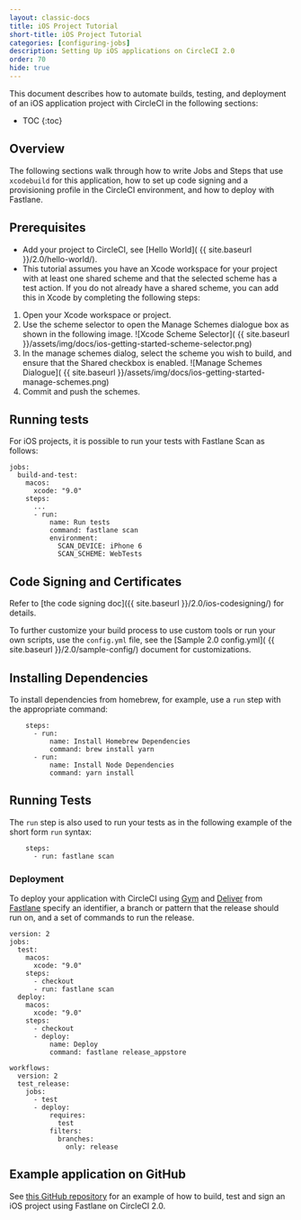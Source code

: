 ```yaml
---
layout: classic-docs
title: iOS Project Tutorial
short-title: iOS Project Tutorial
categories: [configuring-jobs]
description: Setting Up iOS applications on CircleCI 2.0
order: 70
hide: true
---
```


This document describes how to automate builds, testing, and deployment of an iOS application project with CircleCI in the following sections:

* TOC
{:toc}

## Overview

The following sections walk through how to write Jobs and Steps that use `xcodebuild` for this application, how to set up code signing and a provisioning profile in the CircleCI environment, and how to deploy with Fastlane.

## Prerequisites

- Add your project to CircleCI, see [Hello World]( {{ site.baseurl }}/2.0/hello-world/).
- This tutorial assumes you have an Xcode workspace for your project with at least one shared scheme and that the selected scheme has a test action. If you do not already have a shared scheme, you can add this in Xcode by completing the following steps:

1. Open your Xcode workspace or project.
2. Use the scheme selector to open the Manage Schemes dialogue box as shown in the following image.
![Xcode Scheme Selector](  {{ site.baseurl }}/assets/img/docs/ios-getting-started-scheme-selector.png)
3. In the manage schemes dialog, select the scheme you wish to build, and ensure that the Shared checkbox is enabled.
![Manage Schemes Dialogue](  {{ site.baseurl }}/assets/img/docs/ios-getting-started-manage-schemes.png)
4. Commit and push the schemes.

## Running tests

For iOS projects, it is possible to run your tests with Fastlane Scan as follows:

```
jobs:
  build-and-test:
    macos:
      xcode: "9.0"
    steps:
      ...
      - run:
          name: Run tests
          command: fastlane scan
          environment:
            SCAN_DEVICE: iPhone 6
            SCAN_SCHEME: WebTests

```

## Code Signing and Certificates

Refer to [the code signing doc]({{ site.baseurl }}/2.0/ios-codesigning/) for details.

To further customize your build process to use custom tools or run your own scripts, use the `config.yml` file, see the [Sample 2.0 config.yml]( {{ site.baseurl }}/2.0/sample-config/) document for customizations.

## Installing Dependencies

To install dependencies from homebrew, for example, use a `run` step with the appropriate command:

```
    steps:
      - run:
          name: Install Homebrew Dependencies
          command: brew install yarn
      - run:
          name: Install Node Dependencies
          command: yarn install
```

## Running Tests

The `run` step is also used to run your tests as in the following example of the short form `run` syntax:

```
    steps:
      - run: fastlane scan
```

### Deployment

To deploy your application with CircleCI using [Gym](https://github.com/fastlane/fastlane/tree/master/gym) and [Deliver](https://github.com/fastlane/fastlane/tree/master/deliver) from [Fastlane](https://fastlane.tools) specify an identifier, a branch or pattern that the release should run on, and a set of commands to run the release.

```
version: 2
jobs:
  test:
    macos:
      xcode: "9.0"
    steps:
      - checkout
      - run: fastlane scan
  deploy:
    macos:
      xcode: "9.0"
    steps:
      - checkout
      - deploy:
          name: Deploy
          command: fastlane release_appstore

workflows:
  version: 2
  test_release:
    jobs:
      - test
      - deploy:
          requires:
            test
          filters:
            branches:
              only: release
```

## Example application on GitHub

See [this GitHub repository](https://github.com/CircleCI-Public/circleci-demo-ios)
for an example of how to build, test and sign an iOS project using
Fastlane on CircleCI 2.0.
